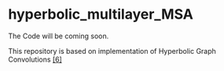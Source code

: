 # hyperbolic_multilayer_MSA
The Code will be coming soon.

This repository is based on implementation of Hyperbolic Graph Convolutions [[6]](http://web.stanford.edu/~chami/files/hgcn.pdf)
